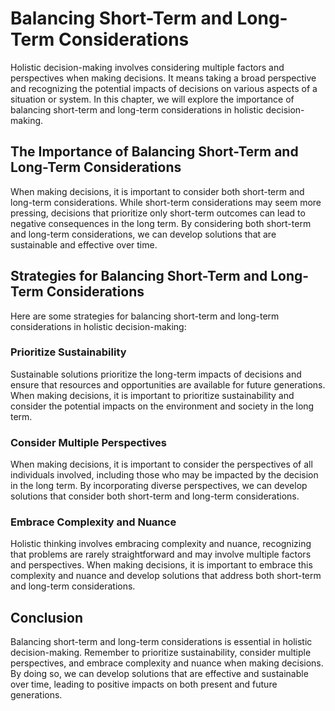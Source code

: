Balancing Short-Term and Long-Term Considerations
======================================================================================

Holistic decision-making involves considering multiple factors and perspectives when making decisions. It means taking a broad perspective and recognizing the potential impacts of decisions on various aspects of a situation or system. In this chapter, we will explore the importance of balancing short-term and long-term considerations in holistic decision-making.

The Importance of Balancing Short-Term and Long-Term Considerations
-------------------------------------------------------------------

When making decisions, it is important to consider both short-term and long-term considerations. While short-term considerations may seem more pressing, decisions that prioritize only short-term outcomes can lead to negative consequences in the long term. By considering both short-term and long-term considerations, we can develop solutions that are sustainable and effective over time.

Strategies for Balancing Short-Term and Long-Term Considerations
----------------------------------------------------------------

Here are some strategies for balancing short-term and long-term considerations in holistic decision-making:

### Prioritize Sustainability

Sustainable solutions prioritize the long-term impacts of decisions and ensure that resources and opportunities are available for future generations. When making decisions, it is important to prioritize sustainability and consider the potential impacts on the environment and society in the long term.

### Consider Multiple Perspectives

When making decisions, it is important to consider the perspectives of all individuals involved, including those who may be impacted by the decision in the long term. By incorporating diverse perspectives, we can develop solutions that consider both short-term and long-term considerations.

### Embrace Complexity and Nuance

Holistic thinking involves embracing complexity and nuance, recognizing that problems are rarely straightforward and may involve multiple factors and perspectives. When making decisions, it is important to embrace this complexity and nuance and develop solutions that address both short-term and long-term considerations.

Conclusion
----------

Balancing short-term and long-term considerations is essential in holistic decision-making. Remember to prioritize sustainability, consider multiple perspectives, and embrace complexity and nuance when making decisions. By doing so, we can develop solutions that are effective and sustainable over time, leading to positive impacts on both present and future generations.
